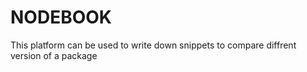 # NODEBOOK

This platform can be used to write down snippets to compare diffrent version of a package